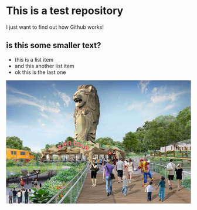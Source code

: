 # This is a test repository

I just want to find out how Github works!

## is this some smaller text?

* this is a list item
* and this another list item
* ok this is the last one

![](sentosa.jpg)
